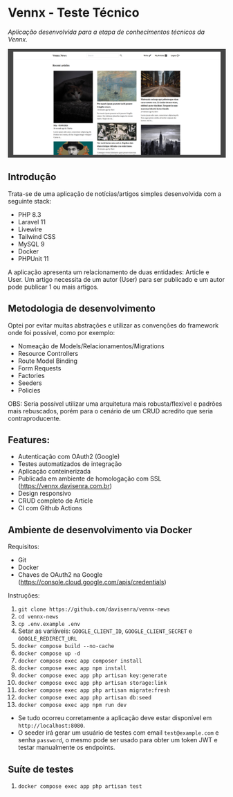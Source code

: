 # Vennx - Teste Técnico
*Aplicação desenvolvida para a etapa de conhecimentos técnicos da Vennx.*

![Desktop](.docs/desktop.png "Desktop")

## Introdução
Trata-se de uma aplicação de notícias/artigos simples desenvolvida com a seguinte stack:
- PHP 8.3
- Laravel 11
- Livewire
- Tailwind CSS
- MySQL 9
- Docker
- PHPUnit 11

A aplicação apresenta um relacionamento de duas entidades: Article e User.
Um artigo necessita de um autor (User) para ser publicado e um autor pode publicar 1 ou mais artigos.

## Metodologia de desenvolvimento
Optei por evitar muitas abstrações e utilizar as convenções do framework onde foi possível, como por exemplo:
- Nomeação de Models/Relacionamentos/Migrations
- Resource Controllers
- Route Model Binding
- Form Requests
- Factories
- Seeders
- Policies

OBS: Seria possível utilizar uma arquitetura mais robusta/flexível e padrões mais rebuscados,
porém para o cenário de um CRUD acredito que seria contraproducente.

## Features:
- Autenticação com OAuth2 (Google)
- Testes automatizados de integração
- Aplicação conteinerizada
- Publicada em ambiente de homologação com SSL (https://vennx.davisenra.com.br)
- Design responsivo
- CRUD completo de Article
- CI com Github Actions

## Ambiente de desenvolvimento via Docker

Requisitos:
- Git
- Docker
- Chaves de OAuth2 na Google (https://console.cloud.google.com/apis/credentials)

Instruções:
1. `git clone https://github.com/davisenra/vennx-news`
2. `cd vennx-news`
3. `cp .env.example .env`
4. Setar as variáveis: `GOOGLE_CLIENT_ID`, `GOOGLE_CLIENT_SECRET` e `GOOGLE_REDIRECT_URL`
5. `docker compose build --no-cache`
6. `docker compose up -d`
7. `docker compose exec app composer install`
8. `docker compose exec app npm install`
9. `docker compose exec app php artisan key:generate`
10. `docker compose exec app php artisan storage:link`
11. `docker compose exec app php artisan migrate:fresh`
12. `docker compose exec app php artisan db:seed`
13. `docker compose exec app npm run dev`

- Se tudo ocorreu corretamente a aplicação deve estar disponível em `http://localhost:8080`.
- O seeder irá gerar um usuário de testes com email `test@example.com` e senha `password`, o mesmo pode ser usado para obter um token JWT e testar manualmente os endpoints.

## Suíte de testes
1. `docker compose exec app php artisan test`
